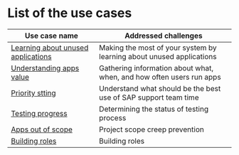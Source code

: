 # List of the use cases

| Use case name                                                      | Addressed challenges                                                                  | 
|--------------------------------------------------------------------|---------------------------------------------------------------------------------------|
| [Learning about unused applications](use-cases/learning-about-unused.md) |Making the most of your system by learning about unused applications  |
| [Understanding apps value](use-cases/understand-apps-value.md) |Gathering information about what, when, and how often users run apps  |
| [Priority stting](use-cases/priority-setting.md)     | Understand what should be the best use of SAP support team time         |
| [Testing progress](use-cases/testing.md)     |  Determining the status of testing process                                |
| [Apps out of scope](use-cases/out-of-scope.md)                     | Project scope creep prevention|
| [Building roles](use-cases/building-roles.md)                     | Building roles|